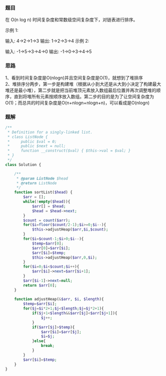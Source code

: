 ### 题目
在 O(n log n) 时间复杂度和常数级空间复杂度下，对链表进行排序。

示例 1:

输入: 4->2->1->3
输出: 1->2->3->4
示例 2:

输入: -1->5->3->4->0
输出: -1->0->3->4->5

### 思路
1、看到时间复杂度是O(nlogn)并且空间复杂度是O(1)，就想到了堆排序   
2、堆排序分两步，第一步是构建堆（根据从小到大还是从大到小决定了构建最大堆还是最小堆），第二步就是把当前堆顶元素放入数组最后位置并再次调整堆的顺序，直到将堆所有元素按顺序放入数组。第二步的目的是为了让空间复杂度为O(1)；而总共的时间复杂度是O(n+nlogn+nlogn+n)，可以看成是O(nlogn)

### 题解
```php
/**
 * Definition for a singly-linked list.
 * class ListNode {
 *     public $val = 0;
 *     public $next = null;
 *     function __construct($val) { $this->val = $val; }
 * }
 */
class Solution {

    /**
     * @param ListNode $head
     * @return ListNode
     */
    function sortList($head) {
        $arr = [];
        while(!empty($head)){
            $arr[] = $head;
            $head = $head->next;
        }
        $count = count($arr);
        for($i=floor($count/2-1);$i>=0;$i--){
            $this->adjustHeap($arr,$i,$count);
        }
        for($i=$count-1;$i>0;$i--){
            $temp=$arr[0];
            $arr[0]=$arr[$i];
            $arr[$i]=$temp;
            $this->adjustHeap($arr,0,$i);
        }
        for($i=0;$i<$count;$i++){
            $arr[$i]->next=$arr[$i+1];
        }
        $arr[$i-1]->next=null;
        return $arr[0];
    }
    
    function adjustHeap(&$arr, $i, $length){
        $temp=$arr[$i];
        for($j=$i*2+1;$j<$length;$j=$j*2+1){
            if($j+1<$length&&$arr[$j]<$arr[$j+1]){
                $j++;
            }
            if($arr[$j]>$temp){
                $arr[$i]=$arr[$j];
                $i=$j;
            }else{
                break;
            }
        }
        $arr[$i]=$temp;
    }
}
```
